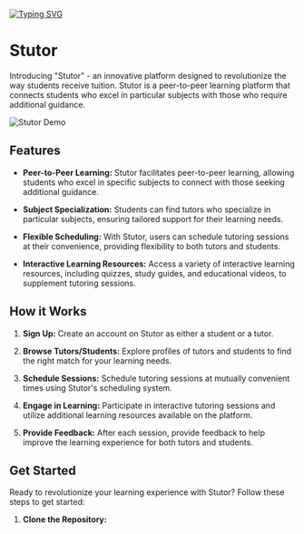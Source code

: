 [![Typing SVG](https://readme-typing-svg.demolab.com/?lines=Introducing+"Stutor";An+Innovative+Platform+Designed;Revolutionizing+The+Way+Of+Tuitions)](https://git.io/typing-svg)

# Stutor

Introducing "Stutor" - an innovative platform designed to revolutionize the way students receive tuition. Stutor is a peer-to-peer learning platform that connects students who excel in particular subjects with those who require additional guidance.

![Stutor Demo](https://cdn.dribbble.com/users/1542699/screenshots/4299780/njda_monitorias_01.gif)

## Features

- **Peer-to-Peer Learning:** Stutor facilitates peer-to-peer learning, allowing students who excel in specific subjects to connect with those seeking additional guidance.
  
- **Subject Specialization:** Students can find tutors who specialize in particular subjects, ensuring tailored support for their learning needs.

- **Flexible Scheduling:** With Stutor, users can schedule tutoring sessions at their convenience, providing flexibility to both tutors and students.

- **Interactive Learning Resources:** Access a variety of interactive learning resources, including quizzes, study guides, and educational videos, to supplement tutoring sessions.

## How it Works

1. **Sign Up:** Create an account on Stutor as either a student or a tutor.
   
2. **Browse Tutors/Students:** Explore profiles of tutors and students to find the right match for your learning needs.
   
3. **Schedule Sessions:** Schedule tutoring sessions at mutually convenient times using Stutor's scheduling system.
   
4. **Engage in Learning:** Participate in interactive tutoring sessions and utilize additional learning resources available on the platform.
   
5. **Provide Feedback:** After each session, provide feedback to help improve the learning experience for both tutors and students.

## Get Started

Ready to revolutionize your learning experience with Stutor? Follow these steps to get started:

1. **Clone the Repository:**
